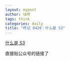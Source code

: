 ```yaml
---
layout: mypost
author: 咕咚
tags: think
categories: daily
title: "咚记 0420｜什么是 S3"
---
```


[什么是 S3](https://mp.weixin.qq.com/s/rc0G65a2RpMznKT2igOp4w) 

直接贴公众号的链接了